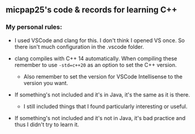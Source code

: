 ## micpap25's code & records for learning C++

### My personal rules:

* I used VSCode and clang for this. I don't think I opened VS once. So there isn't much configuration in the .vscode folder.

* clang compiles with C++ 14 automatically. When compiling these remember to use `-std=c++20` as an option to set the C++ version.
    * Also remember to set the version for VSCode Intellisense to the version you want.

* If something's not included and it's in Java, it's the same as it is there.
    * I still included things that I found particularly interesting or useful.

* If something's not included and it's not in Java, it's bad practice and thus I didn't try to learn it.